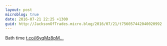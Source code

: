 ```yaml
---
layout: post
microblog: true
date: 2016-07-21 22:25 +1300
guid: http://JacksonOfTrades.micro.blog/2016/07/21/t756057442040020992.html
---
```

Bath time [t.co/i6yqMz8pM...](https://t.co/i6yqMz8pMs)
